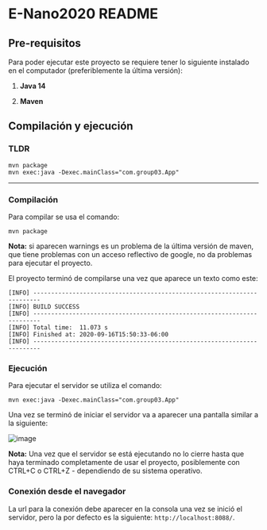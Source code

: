 # E-Nano2020 README

## Pre-requisitos

Para poder ejecutar este proyecto se requiere tener lo siguiente instalado en el computador (preferiblemente la última versión):

1. **Java 14**

2. **Maven**

## Compilación y ejecución

### TLDR

```shell
mvn package
mvn exec:java -Dexec.mainClass="com.group03.App"
```

---

### Compilación

Para compilar se usa el comando:

```shell
mvn package
```

**Nota:** si aparecen warnings es un problema de la última versión de maven, que tiene problemas con un acceso reflectivo de google, no da problemas para ejecutar el proyecto.

El proyecto terminó de compilarse una vez que aparece un texto como este:

```shell
[INFO] ------------------------------------------------------------------------
[INFO] BUILD SUCCESS
[INFO] ------------------------------------------------------------------------
[INFO] Total time:  11.073 s
[INFO] Finished at: 2020-09-16T15:50:33-06:00
[INFO] ------------------------------------------------------------------------
```

### Ejecución

Para ejecutar el servidor se utiliza el comando:

```shell
mvn exec:java -Dexec.mainClass="com.group03.App"
```

Una vez se terminó de iniciar el servidor va a aparecer una pantalla similar a la siguiente:

![image](https://user-images.githubusercontent.com/37723586/93396337-b660b380-f834-11ea-9277-78b2bb011a9b.png)

**Nota:** Una vez que el servidor se está ejecutando no lo cierre hasta que haya terminado completamente de usar el proyecto, posiblemente con CTRL+C o CTRL+Z - dependiendo de su sistema operativo.

### Conexión desde el navegador

La url para la conexión debe aparecer en la consola una vez se inició el servidor, pero la por defecto es la siguiente: `http://localhost:8088/`.

